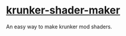 # [krunker-shader-maker](https://hitthemoney.com/krunker-shader-maker)
An easy way to make krunker mod shaders.
